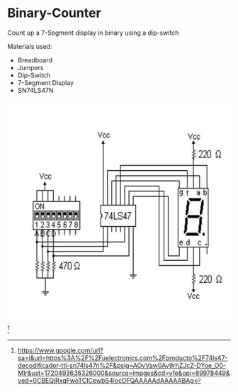 # Binary-Counter

Count up a 7-Segment display in binary using a dip-switch

Materials used:
- Breadboard
- Jumpers
- Dip-Switch
- 7-Segment Display
- SN74LS47N

![Schematic](./Schematic.jpg)[^1]

[^1]: https://www.google.com/url?sa=i&url=https%3A%2F%2Fuelectronics.com%2Fproducto%2F74ls47-decodificador-ttl-sn74ls47n%2F&psig=AOvVaw0Av9rhZJcZ-DYoe_O0-Mlr&ust=1720493636326000&source=images&cd=vfe&opi=89978449&ved=0CBEQjRxqFwoTCICewbS4locDFQAAAAAdAAAAABAg
